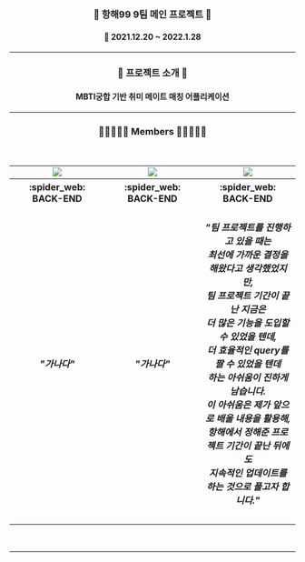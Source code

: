 <h3 align="center"><b>📰 항해99 9팀 메인 프로젝트 📰</b></h3>
	
<h4 align="center">📆 2021.12.20 ~ 2022.1.28</h4>

---

<h3 align="center"><b>🎫 프로젝트 소개 🎫</b></h3>
<h4 align="center"> MBTI궁합 기반 취미 메이트 매칭 어플리케이션 </h4>

---

<h3 align="center"><b>👨🏻‍🤝‍👨🏻 Members 👨🏻‍🤝‍👨🏻</b></h3>
<br>
<table align="center">
    <tr>
        <td align="center">
        <a href=""><img src="https://img.shields.io/badge/김종욱-000AFF?style=뱃지모양&logo=로고&logoColor=white"/></a>
        </td>
        <td align="center">
        <a href=""><img src="https://img.shields.io/badge/김영철-2DDC88?style=뱃지모양&logo=로고&logoColor=black"/></a>
        </td>
        <td align="center">
        <a href=""><img src="https://img.shields.io/badge/성해인-D77EE9?style=뱃지모양&logo=로고&logoColor=white"/></a>
        </td>
    </tr>
    <tr>
        <th width="33%" align="center">:spider_web: BACK-END
        </th>
        <th width="33%" align="center">:spider_web: BACK-END
        </th>
        <th width="33%" align="center">:spider_web: BACK-END 
        </th>
    </tr>
    <tr>
        <td width="33%" align="center">
		<h5>"가나다"</h5>
        </td>
        <td width="33%" align="center">
        	<h5>"가나다"</h5>
        </td>
        <td width="33%" align="center">
        	<h5>"팀 프로젝트를 진행하고 있을 때는<br>최선에 가까운 결정을 해왔다고 생각했었지만,<br>
팀 프로젝트 기간이 끝난 지금은<br>더 많은 기능을 도입할 수 있었을 텐데,<br>더 효율적인 query를 짤 수 있었을 텐데<br>하는 아쉬움이 진하게 남습니다.
<br>이 아쉬움은 제가 앞으로 배울 내용을 활용해,<br>항해에서 정해준 프로젝트 기간이 끝난 뒤에도<br>지속적인 업데이트를 하는 것으로 풀고자 합니다."</h5>
        </td>
    </tr>
</table>
<br>

---

